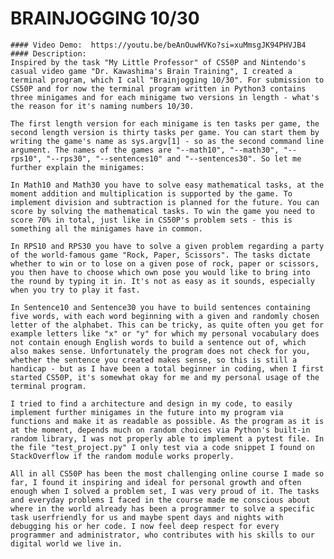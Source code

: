    # BRAINJOGGING 10/30
    #### Video Demo:  https://youtu.be/beAnOuwHVKo?si=xuMmsgJK94PHVJB4
    #### Description:
    Inspired by the task "My Little Professor" of CS50P and Nintendo's casual video game "Dr. Kawashima's Brain Training", I created a terminal program, which I call "Brainjogging 10/30". For submission to CS50P and for now the terminal program written in Python3 contains three minigames and for each minigame two versions in length - what's the reason for it's naming numbers 10/30.

    The first length version for each minigame is ten tasks per game, the second length version is thirty tasks per game. You can start them by writing the game's name as sys.argv[1] - so as the second command line argument. The names of the games are "--math10", "--math30", "--rps10", "--rps30", "--sentences10" and "--sentences30". So let me further explain the minigames:

    In Math10 and Math30 you have to solve easy mathematical tasks, at the moment addition and multiplication is supported by the game. To implement division and subtraction is planned for the future. You can score by solving the mathematical tasks. To win the game you need to score 70% in total, just like in CS50P's problem sets - this is something all the minigames have in common.

    In RPS10 and RPS30 you have to solve a given problem regarding a party of the world-famous game "Rock, Paper, Scissors". The tasks dictate whether to win or to lose on a given pose of rock, paper or scissors, you then have to choose which own pose you would like to bring into the round by typing it in. It's not as easy as it sounds, especially when you try to play it fast.

    In Sentence10 and Sentence30 you have to build sentences containing five words, with each word beginning with a given and randomly chosen letter of the alphabet. This can be tricky, as quite often you get for example letters like "x" or "y" for which my personal vocabulary does not contain enough English words to build a sentence out of, which also makes sense. Unfortunately the program does not check for you, whether the sentence you created makes sense, so this is still a handicap - but as I have been a total beginner in coding, when I first started CS50P, it's somewhat okay for me and my personal usage of the terminal program.

    I tried to find a architecture and design in my code, to easily implement further minigames in the future into my program via functions and make it as readable as possible. As the program as it is at the moment, depends much on random choices via Python's built-in random library, I was not properly able to implement a pytest file. In the file "test_project.py" I only test via a code snippet I found on StackOverflow if the random module works properly.

    All in all CS50P has been the most challenging online course I made so far, I found it inspiring and ideal for personal growth and often enough when I solved a problem set, I was very proud of it. The tasks and everyday problems I faced in the course made me conscious about where in the world already has been a programmer to solve a specific task userfriendly for us and maybe spent days and nights with debugging his or her code. I now feel deep respect for every programmer and administrator, who contributes with his skills to our digital world we live in.

